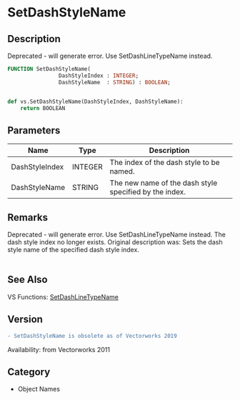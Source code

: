 # SetDashStyleName

## Description
Deprecated - will generate error. Use SetDashLineTypeName instead.

```pascal
FUNCTION SetDashStyleName(
				DashStyleIndex : INTEGER;
				DashStyleName  : STRING) : BOOLEAN;
```

```python

def vs.SetDashStyleName(DashStyleIndex, DashStyleName):
    return BOOLEAN
```

## Parameters
|Name|Type|Description|
|---|---|---|
|DashStyleIndex|INTEGER|The index of the dash style to be named.|
|DashStyleName|STRING|The new name of the dash style specified by the index.|

## Remarks
Deprecated - will generate error. Use SetDashLineTypeName instead. The dash style index no longer exists. Original description was: Sets the dash style name of the specified dash style index.<BR>
<BR>


## See Also
VS Functions:
[SetDashLineTypeName](SetDashLineTypeName.md)

## Version
```diff
- SetDashStyleName is obsolete as of Vectorworks 2019
```

Availability: from Vectorworks 2011
## Category
* Object Names

